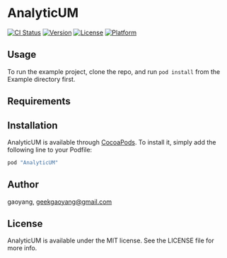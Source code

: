 # AnalyticUM

[![CI Status](http://img.shields.io/travis/gaoyang/AnalyticUM.svg?style=flat)](https://travis-ci.org/gaoyang/AnalyticUM)
[![Version](https://img.shields.io/cocoapods/v/AnalyticUM.svg?style=flat)](http://cocoapods.org/pods/AnalyticUM)
[![License](https://img.shields.io/cocoapods/l/AnalyticUM.svg?style=flat)](http://cocoapods.org/pods/AnalyticUM)
[![Platform](https://img.shields.io/cocoapods/p/AnalyticUM.svg?style=flat)](http://cocoapods.org/pods/AnalyticUM)

## Usage

To run the example project, clone the repo, and run `pod install` from the Example directory first.

## Requirements

## Installation

AnalyticUM is available through [CocoaPods](http://cocoapods.org). To install
it, simply add the following line to your Podfile:

```ruby
pod "AnalyticUM"
```

## Author

gaoyang, geekgaoyang@gmail.com

## License

AnalyticUM is available under the MIT license. See the LICENSE file for more info.
